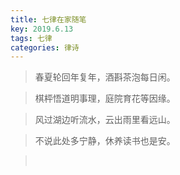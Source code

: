 ```yaml
---
title: 七律在家随笔
key: 2019.6.13
tags: 七律
categories: 律诗
---
```


<blockquote class="blockquote-center">春夏轮回年复年，酒斟茶泡每日闲。
</blockquote>
<blockquote class="blockquote-center">棋枰悟道明事理，庭院育花等因缘。
</blockquote>
<blockquote class="blockquote-center">风过湖边听流水，云出雨里看远山。
</blockquote>
<blockquote class="blockquote-center">不说此处多宁静，休养读书也是安。
</blockquote>
<blockquote class="blockquote-center"></br>
</blockquote>
